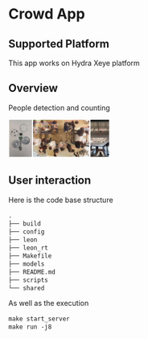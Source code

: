 # Crowd App

## Supported Platform
This app works on Hydra Xeye platform

## Overview
People detection and counting

<img src="hydra-xeye-crowd-app.jpg" height="40%" width="40%">

## User interaction
Here is the code base structure
```
.
├── build
├── config
├── leon
├── leon_rt
├── Makefile
├── models
├── README.md
├── scripts
└── shared
```
As well as the execution
```
make start_server
make run -j8
```
